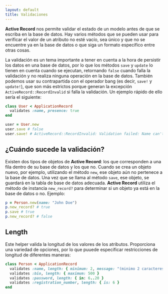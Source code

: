 ```yaml
---
layout: default
title: Validaciones
---
```


**Active Record** nos permite validar el estado de un modelo antes de que se escriba en la base de datos. Hay varios métodos que se pueden usar para verificar el valor de un atributo no esté vacío, sea único y que no se encuentre ya en la base de datos o que siga un formato específico entre otras cosas.


La validación es un tema importante a tener en cuenta a la hora de persistir los datos en una base de datos, por lo que los métodos `save` y `update` lo tienen en cuenta cuando se ejecutan, retornando `false` cuando falla la validación y no realiza ninguna operación en la base de datos. También podemos usar su contrapartida con el operador bang (es decir, `save!` y `update!`), que son más estrictos porque generan la excepción `ActiveRecord::RecordInvalid` si falla la validación. Un ejemplo rápido de ello sería el siguiente:

```ruby
class User < ApplicationRecord
  validates :name, presence: true
end
```

```ruby
user = User.new
user.save # false
user.save! # ActiveRecord::RecordInvalid: Validation failed: Name can't be blank
```


## ¿Cuándo sucede la validación?

Existen dos tipos de objetos de **Active Record**: los que corresponden a una fila dentro de su base de datos y los que no. Cuando se crea un objeto nuevo, por ejemplo, utilizando el método `new`, ese objeto aún no pertenece a la base de datos. Una vez que se llama al método `save`, ese objeto, se guardará en la tabla de base de datos adecuada. **Active Record** utiliza el método de instancia `new_record?` para determinar si un objeto ya está en la base de datos o no. Ejemplo:

```ruby
p = Person.new(name: "John Doe")
p.new_record? # true
p.save # true
p.new_record? # false
```

## Length

Este helper valida la longitud de los valores de los atributos. Proporciona una variedad de opciones, por lo que puuede especificar restricciones de longitud de diferentes maneras:


```ruby
class Person < ApplicationRecord
  validates :name, length: { minimum: 2, message: "(minimo 2 caracteres)" }
  validates :bio, length: { maximum: 500 }
  validates :password, length: { in: 6..20 }
  validates :registration_number, length: { is: 6 }
end
```

